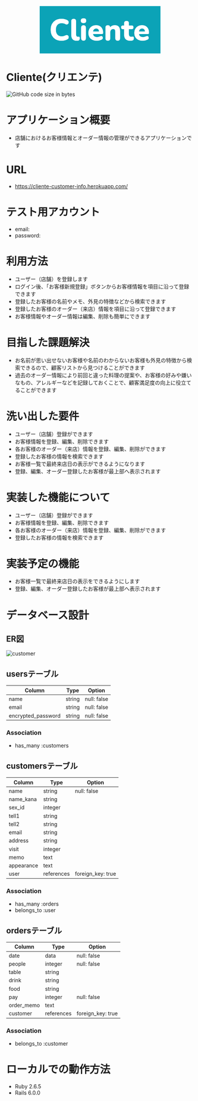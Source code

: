 <div align="center">
<img src="https://raw.githubusercontent.com/mamoru-ando/customer_info/3847a61eea0ff01e4bf39a8a68f00eefef90e158/Cliente%E3%83%AD%E3%82%B3%E3%82%99%202021-01-25%2017.47.58.png" alt="Cliente" title="Cliente">
</div>

# Cliente(クリエンテ)
![GitHub code size in bytes](https://img.shields.io/github/languages/code-size/mamoru-ando/customer_info)

# アプリケーション概要
- 店舗におけるお客様情報とオーダー情報の管理ができるアプリケーションです


# URL
- https://cliente-customer-info.herokuapp.com/


# テスト用アカウント
- email: 
- password: 


# 利用方法
- ユーザー（店舗）を登録します
- ログイン後、「お客様新規登録」ボタンからお客様情報を項目に沿って登録できます
- 登録したお客様の名前やメモ、外見の特徴などから検索できます
- 登録したお客様のオーダー（来店）情報を項目に沿って登録できます
- お客様情報やオーダー情報は編集、削除も簡単にできます


# 目指した課題解決
- お名前が思い出せないお客様や名前のわからないお客様も外見の特徴から検索できるので、顧客リストから見つけることができます
- 過去のオーダー情報により前回と違った料理の提案や、お客様の好みや嫌いなもの、アレルギーなどを記録しておくことで、顧客満足度の向上に役立てることができます


# 洗い出した要件
- ユーザー（店舗）登録ができます
- お客様情報を登録、編集、削除できます
- 各お客様のオーダー（来店）情報を登録、編集、削除ができます
- 登録したお客様の情報を検索できます
- お客様一覧で最終来店日の表示ができるようになります
- 登録、編集、オーダー登録したお客様が最上部へ表示されます


# 実装した機能について
- ユーザー（店舗）登録ができます
- お客様情報を登録、編集、削除できます
- 各お客様のオーダー（来店）情報を登録、編集、削除ができます
- 登録したお客様の情報を検索できます


# 実装予定の機能
- お客様一覧で最終来店日の表示をできるようにします
- 登録、編集、オーダー登録したお客様が最上部へ表示されます


# データベース設計
## ER図
![customer](https://user-images.githubusercontent.com/75655307/106239145-74fdfd00-6245-11eb-81ed-e41f4c417633.png)

## usersテーブル
| Column             | Type   | Option      | 
| ------------------ | ------ | ----------- | 
| name               | string | null: false | 
| email              | string | null: false | 
| encrypted_password | string | null: false | 

### Association
- has_many :customers


## customersテーブル
| Column          | Type       | Option            | 
| --------------- | ---------- | ----------------- | 
| name            | string     | null: false       | 
| name_kana       | string     |                   | 
| sex_id          | integer    |                   | 
| tell1           | string     |                   | 
| tell2           | string     |                   | 
| email           | string     |                   | 
| address         | string     |                   | 
| visit           | integer    |                   | 
| memo            | text       |                   | 
| appearance      | text       |                   | 
| user            | references | foreign_key: true | 

### Association
- has_many :orders
- belongs_to :user


## ordersテーブル
| Column     | Type       | Option            | 
| ---------- | ---------- | ----------------- | 
| date       | data       | null: false       | 
| people     | integer    | null: false       | 
| table      | string     |                   | 
| drink      | string     |                   | 
| food       | string     |                   | 
| pay        | integer    | null: false       | 
| order_memo | text       |                   | 
| customer   | references | foreign_key: true | 

### Association
- belongs_to :customer


# ローカルでの動作方法
- Ruby 2.6.5
- Rails 6.0.0
